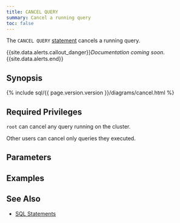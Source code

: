 ```yaml
---
title: CANCEL QUERY
summary: Cancel a running query
toc: false
---
```


The `CANCEL QUERY` [statement](sql-statements.html) cancels a running query.

{{site.data.alerts.callout_danger}}<em>Documentation coming soon</em>.{{site.data.alerts.end}}

<div id="toc"></div>

## Synopsis

{% include sql/{{ page.version.version }}/diagrams/cancel.html %}

## Required Privileges

`root` can cancel any query running on the cluster.

Other users can cancel only queries they executed.

## Parameters

## Examples

## See Also

- [SQL Statements](sql-statements.html)
